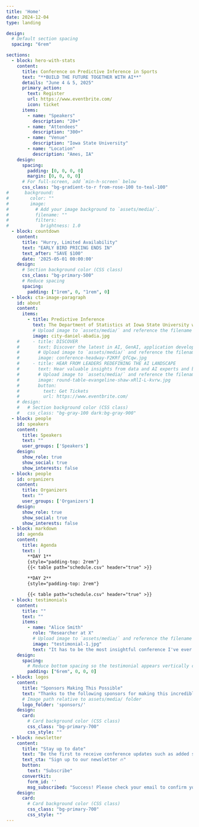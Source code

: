 ```yaml
---
title: 'Home'
date: 2024-12-04
type: landing

design:
  # Default section spacing
  spacing: "6rem"

sections:
  - block: hero-with-stats
    content:
      title: Conference on Predictive Inference in Sports
      text: "**BUILD THE FUTURE TOGETHER WITH AI**"
      details: "June 4 & 5, 2025"
      primary_action:
        text: Register
        url: https://www.eventbrite.com/
        icon: ticket
      items:
        - name: "Speakers"
          description: "20+"
        - name: "Attendees"
          description: "300+"
        - name: "Venue"
          description: "Iowa State University"
        - name: "Location"
          description: "Ames, IA"
    design:
      spacing:
        padding: [0, 0, 0, 0]
        margin: [0, 0, 0, 0]
      # For full-screen, add `min-h-screen` below
      css_class: "bg-gradient-to-r from-rose-100 to-teal-100"
#      background:
#        color: ""
#        image:
#          # Add your image background to `assets/media/`.
#          filename: ""
#          filters:
#            brightness: 1.0
  - block: countdown
    content:
      title: "Hurry, Limited Availability"
      text: "EARLY BIRD PRICING ENDS IN"
      text_after: "SAVE $100"
      date: '2025-05-01 00:00:00'
    design:
      # Section background color (CSS class)
      css_class: "bg-primary-500"
      # Reduce spacing
      spacing:
        padding: ["1rem", 0, "1rem", 0]
  - block: cta-image-paragraph
    id: about
    content:
      items:
        - title: Predictive Inference
          text: The Department of Statistics at Iowa State University will host a conference on predictive inference and its applications on June 4 & 5, 2025, in Ames, Iowa. The conference is made possible by a gift from David Harville that has established the C. R. Henderson Fund for Excellence in Predictive Inference and Its Applications.
          # Upload image to `assets/media/` and reference the filename here
          image: city-daniel-abadia.jpg
    #     - title: DISCOVER
    #       text: Discover the latest in AI, GenAI, application development and much more.
    #       # Upload image to `assets/media/` and reference the filename here
    #       image: conference-headway-F2KRf_QfCqw.jpg
    #     - title: HEAR FROM LEADERS REDEFINING THE AI LANDSCAPE
    #       text: Hear valuable insights from data and AI experts and business leaders, while discovering the limitless possibilities of data, AI and application collaboration for your organization.
    #       # Upload image to `assets/media/` and reference the filename here
    #       image: round-table-evangeline-shaw-xRlI-L-kvrw.jpg
    #       button:
    #         text: Get Tickets
    #         url: https://www.eventbrite.com/
    # design:
    #   # Section background color (CSS class)
    #   css_class: "bg-gray-100 dark:bg-gray-900"
  - block: people
    id: speakers
    content:
      title: Speakers
      text: ""
      user_groups: ['Speakers']
    design:
      show_role: true
      show_social: true
      show_interests: false
  - block: people
    id: organizers
    content:
      title: Organizers
      text: ""
      user_groups: ['Organizers']
    design:
      show_role: true
      show_social: true
      show_interests: false
  - block: markdown
    id: agenda
    content:
      title: Agenda
      text: |
        **DAY 1**
        {style="padding-top: 2rem"}
        {{< table path="schedule.csv" header="true" >}}
        
        **DAY 2**
        {style="padding-top: 2rem"}

        {{< table path="schedule.csv" header="true" >}}
  - block: testimonials
    content:
      title: ""
      text: ""
      items:
        - name: "Alice Smith"
          role: "Researcher at X"
          # Upload image to `assets/media/` and reference the filename here
          image: "testimonial-1.jpg"
          text: "It has to be the most insightful conference I've ever attended!"
    design:
      spacing:
        # Reduce bottom spacing so the testimonial appears vertically centered between sections
        padding: ["6rem", 0, 0, 0]
  - block: logos
    content:
      title: "Sponsors Making This Possible"
      text: "Thanks to the following sponsors for making this incredible event possible!"
      # Image path relative to assets/media/ folder
      logo_folder: 'sponsors/'
    design:
      card:
        # Card background color (CSS class)
        css_class: "bg-primary-700"
        css_style: ""
  - block: newsletter
    content:
      title: "Stay up to date"
      text: "Be the first to receive conference updates such as added speakers, deadlines, and ticket deals."
      text_cta: "Sign up to our newsletter 🔥"
      button:
        text: "Subscribe"
      convertkit:
        form_id: ''
        msg_subscribed: "Success! Please check your email to confirm your subscription."
    design:
      card:
        # Card background color (CSS class)
        css_class: "bg-primary-700"
        css_style: ""
---
```

